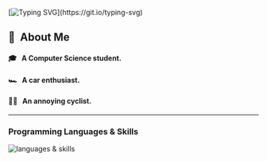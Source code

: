 [![Typing SVG](https://readme-typing-svg.demolab.com?font=Varela+Round&weight=900&size=50&pause=2500&color=330033&center=true&vCenter=true&random=false&width=1000&height=100&lines=Hey+there!+%F0%9F%91%8B%F0%9F%8F%BB+Im+Dan;Welcome+to+my+GitHub+profile!)](https://git.io/typing-svg)

## 📖 &nbsp;About Me

#### 🎓 &nbsp;&nbsp;A Computer Science student.

#### 🏎️ &nbsp;&nbsp;A car enthusiast.

#### 🚴🏻 &nbsp;&nbsp;An annoying cyclist.

---

### Programming Languages & Skills

![languages & skills](https://skillicons.dev/icons?i=py,java,elixir,php,html,css,js,git,mysql,tensorflow,linux,neovim)
